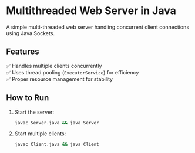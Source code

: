 # Multithreaded Web Server in Java 
A simple multi-threaded web server handling concurrent client connections using Java Sockets.

## Features
✅ Handles multiple clients concurrently  
✅ Uses thread pooling (`ExecutorService`) for efficiency  
✅ Proper resource management for stability  

## How to Run
1. Start the server:
   ```sh
   javac Server.java && java Server
2. Start multiple clients:
   ```sh
   javac Client.java && java Client

